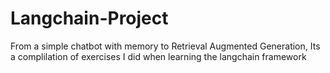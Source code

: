 # Langchain-Project

From a simple chatbot with memory to Retrieval Augmented Generation, Its a complilation of exercises I did when learning the langchain framework
